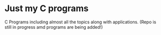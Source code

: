 # Just my C programs
C Programs including almost all the topics along with applications.
(Repo is still in progress amd programs are being added!)
